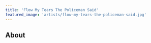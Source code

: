 ```yaml
---
title: 'Flow My Tears The Policeman Said'
featured_image: 'artists/flow-my-tears-the-policeman-said.jpg'
---
```


## About


